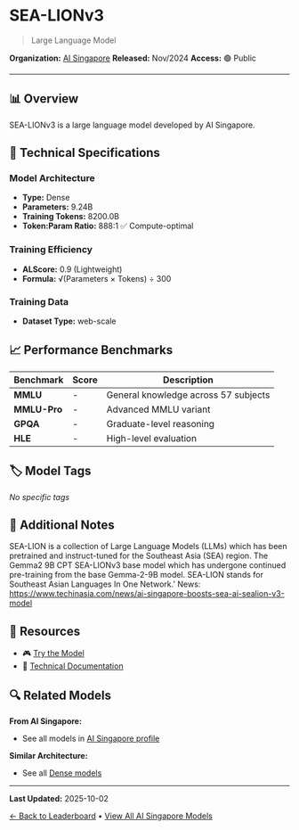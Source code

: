 # SEA-LIONv3

> Large Language Model

**Organization:** [AI Singapore](../../labs/ai-singapore.md)
**Released:** Nov/2024
**Access:** 🟢 Public

---

## 📊 Overview

SEA-LIONv3 is a large language model developed by AI Singapore.

## 🔧 Technical Specifications

### Model Architecture
- **Type:** Dense
- **Parameters:** 9.24B
- **Training Tokens:** 8200.0B
- **Token:Param Ratio:** 888:1 ✅ Compute-optimal

### Training Efficiency
- **ALScore:** 0.9 (Lightweight)
- **Formula:** √(Parameters × Tokens) ÷ 300

### Training Data
- **Dataset Type:** web-scale

## 📈 Performance Benchmarks

| Benchmark | Score | Description |
|-----------|-------|-------------|
| **MMLU** | - | General knowledge across 57 subjects |
| **MMLU-Pro** | - | Advanced MMLU variant |
| **GPQA** | - | Graduate-level reasoning |
| **HLE** | - | High-level evaluation |

## 🏷️ Model Tags

_No specific tags_

## 📝 Additional Notes

SEA-LION is a collection of Large Language Models (LLMs) which has been pretrained and instruct-tuned for the Southeast Asia (SEA) region. The Gemma2 9B CPT SEA-LIONv3 base model which has undergone continued pre-training from the base Gemma-2-9B model. SEA-LION stands for Southeast Asian Languages In One Network.' News: https://www.techinasia.com/news/ai-singapore-boosts-sea-ai-sealion-v3-model

## 🔗 Resources

- 🎮 [Try the Model](https://huggingface.co/aisingapore/gemma2-9b-cpt-sea-lionv3-base)
- 📄 [Technical Documentation](https://www.linkedin.com/posts/leslieteo01_ai-machinelearning-nlp-activity-7258042808891027456-Tqab/)

## 🔍 Related Models

**From AI Singapore:**
- See all models in [AI Singapore profile](../../labs/ai-singapore.md)

**Similar Architecture:**
- See all [Dense models](../../architectures/dense.md)

---

**Last Updated:** 2025-10-02

[← Back to Leaderboard](../../README.md) • [View All AI Singapore Models](../../labs/ai-singapore.md)
